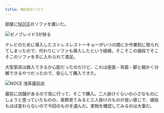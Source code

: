 ```yaml
---
title: NOCEのソファ
---
```

部屋に[NOCE](https://www.noce.co.jp/)のソファを置いた。

![](https://lh4.googleusercontent.com/gJ61UbjfZPW8n-jZwupCrvJifZ9PxhV9n4zdZ6g3lWkfqKlmJYIV5dzq7lwEt3jkWt_OA4-30VfWqQ-BtcWhKhxNUMPPZ0WORrwUY3oquYYwk-LxsMo3i8oXEeuMddaxg8OvnNqleYkmcyK_RPs3Mqn7WB4KsWNxmruWgc40A4qwt2CH5uZl_o3ub0Icew "ゼノブレイド3が捗る")

テレビのために導入したストレスレストーキョーがいつの間にか作業机に取られてしまったので、代わりにソファも導入したという経緯。そこそこの値段でそこそこのソファを手に入れられて満足。

大型家具は搬入できるか心配だったのだけど、これは座面・背面・脚と細かく分解できるやつだったので、安心して購入できた。

![](https://lh3.googleusercontent.com/wl3L-lSaqbBSP394brcjYqModtNOOLTqAECAf8x8V2GIOfAJ23fnlC_OgIvVJo-nbSBmzw12N1gf9frY1yT-XmEaY-aA0MUPDgzkXIlqrsWiLfHhN_aF6vEfWZhG7ZEHM_MiwDOBUYdHSYcvQnHAo5Cpnbbm_9BkTBwG1m1eD6wM2QHmyQ8dk_omJlHCgQ "NOCE 浅草蔵前店")

蔵前に店舗があるので見に行って、そこで購入。二人掛けぐらいの小さなものにしようと思っていたものの、実際見てみると三人掛けのものが良い感じで、値段もほぼ変わらないので今回のものを選んだ。実物を確認してみるのは大事だ。
